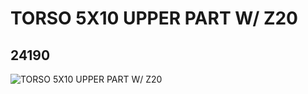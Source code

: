 # TORSO 5X10 UPPER PART W/ Z20
## 24190
![TORSO 5X10 UPPER PART W/ Z20](https://lc-www-live-s.legocdn.com/media/bricks/5/2/6135125.jpg)